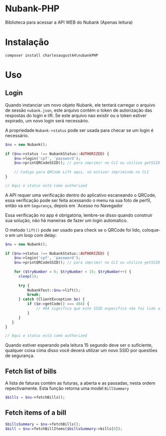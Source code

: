 # Nubank-PHP

Biblioteca para acessar a API WEB do Nubank (Apenas leitura)

# Instalação

```
composer install charlesaugust44\nubankPHP
```

# Uso

## Login
Quando instanciar um novo objeto Nubank, ele tentará carregar o arquivo de sessão `nubank.json`, este arquivo contém o token de autorização das respostas do login e lift.
Se este arquivo nao existir ou o token estiver expirado, um novo login será necessário.

A propriedade `Nubank->status` pode ser usada para checar se um login é necessário.

```php
$nu = new Nubank();
 
if ($nu->status !== NubankStatus::AUTHORIZED) {
    $nu->login('cpf', 'password');
    $nu->printQRCodeSSID(); // para imprimir no CLI ou utilize getSSID para imprimir o seu próprio QRCode em outro lugar
    
    // Codigo para QRCode Lift aqui, se estiver imprimindo no CLI
}

// Aqui o status está como authorized

```
A API requer uma verificação dentro do aplicativo escaneando o QRCode, essa verificação pode ser feita acessando o menu na sua foto de perfil, então va em `Segurança`, depois em `Acesso no Navegador 

Essa verificação no app é obrigatória, lembre-se disso quando construir sua solução, não há maneiras de fazer um login automatico.

O metodo `lift()` pode ser usado para check se o QRCode foi lido, coloque-o em um loop com delay:

```php
$nu = new Nubank();
 
if ($nu->status !== NubankStatus::AUTHORIZED) {
    $nu->login('cpf', 'password');
    $nu->printQRCodeSSID(); // para imprimir no CLI ou utilize getSSID para imprimir o seu próprio QRCode em outro lugar
    
    for ($tryNumber = 0; $tryNumber < 15; $tryNumber++) {
      sleep(1);
   
      try {
          NubankTest::$nu->lift();
          break;
      } catch (ClientException $e) {
          if ($e->getCode() === 404) {
              // 404 significa que este SSID especifico não foi lido ainda.
          }
      }
   }
}

// Aqui o status está como authorized

```
Quando estiver esperando pela leitura 15 segundo deve ser o suficiente, qualquer coisa cima disso você deverá utilizar um novo SSID por questões de segurança.

## Fetch list of bills

A lista de faturas contém as futuras, a aberta e as passadas, nesta ordem repectivamente. Esta função retorna uma model `BillSummary`

```php
$bills = $nu->fetchBills();
```

## Fetch items of a bill

```php
$billsSummary = $nu->fetchBills();
$bill = $nu->fetchBillItems($billsSummary->bills[0]);
```
